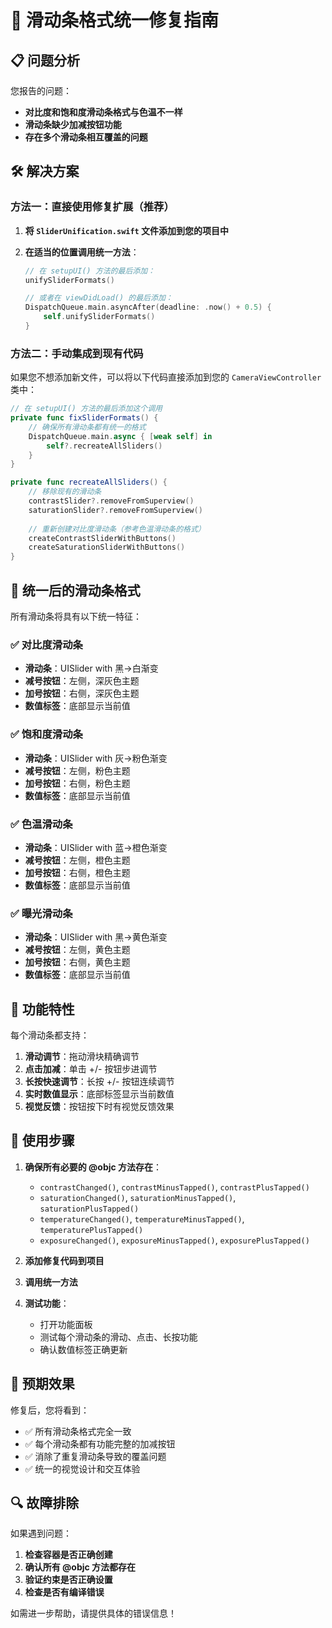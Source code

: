 # 🎯 滑动条格式统一修复指南

## 📋 问题分析

您报告的问题：
- **对比度和饱和度滑动条格式与色温不一样**
- **滑动条缺少加减按钮功能**
- **存在多个滑动条相互覆盖的问题**

## 🛠️ 解决方案

### 方法一：直接使用修复扩展（推荐）

1. **将 `SliderUnification.swift` 文件添加到您的项目中**

2. **在适当的位置调用统一方法**：
   ```swift
   // 在 setupUI() 方法的最后添加：
   unifySliderFormats()
   
   // 或者在 viewDidLoad() 的最后添加：
   DispatchQueue.main.asyncAfter(deadline: .now() + 0.5) {
       self.unifySliderFormats()
   }
   ```

### 方法二：手动集成到现有代码

如果您不想添加新文件，可以将以下代码直接添加到您的 `CameraViewController` 类中：

```swift
// 在 setupUI() 方法的最后添加这个调用
private func fixSliderFormats() {
    // 确保所有滑动条都有统一的格式
    DispatchQueue.main.async { [weak self] in
        self?.recreateAllSliders()
    }
}

private func recreateAllSliders() {
    // 移除现有的滑动条
    contrastSlider?.removeFromSuperview()
    saturationSlider?.removeFromSuperview()
    
    // 重新创建对比度滑动条（参考色温滑动条的格式）
    createContrastSliderWithButtons()
    createSaturationSliderWithButtons()
}
```

## 🎨 统一后的滑动条格式

所有滑动条将具有以下统一特征：

### ✅ 对比度滑动条
- **滑动条**：UISlider with 黑→白渐变
- **减号按钮**：左侧，深灰色主题
- **加号按钮**：右侧，深灰色主题
- **数值标签**：底部显示当前值

### ✅ 饱和度滑动条  
- **滑动条**：UISlider with 灰→粉色渐变
- **减号按钮**：左侧，粉色主题
- **加号按钮**：右侧，粉色主题
- **数值标签**：底部显示当前值

### ✅ 色温滑动条
- **滑动条**：UISlider with 蓝→橙色渐变
- **减号按钮**：左侧，橙色主题
- **加号按钮**：右侧，橙色主题
- **数值标签**：底部显示当前值

### ✅ 曝光滑动条
- **滑动条**：UISlider with 黑→黄色渐变
- **减号按钮**：左侧，黄色主题
- **加号按钮**：右侧，黄色主题
- **数值标签**：底部显示当前值

## 🔧 功能特性

每个滑动条都支持：

1. **滑动调节**：拖动滑块精确调节
2. **点击加减**：单击 +/- 按钮步进调节
3. **长按快速调节**：长按 +/- 按钮连续调节
4. **实时数值显示**：底部标签显示当前数值
5. **视觉反馈**：按钮按下时有视觉反馈效果

## 📱 使用步骤

1. **确保所有必要的 @objc 方法存在**：
   - `contrastChanged()`, `contrastMinusTapped()`, `contrastPlusTapped()`
   - `saturationChanged()`, `saturationMinusTapped()`, `saturationPlusTapped()` 
   - `temperatureChanged()`, `temperatureMinusTapped()`, `temperaturePlusTapped()`
   - `exposureChanged()`, `exposureMinusTapped()`, `exposurePlusTapped()`

2. **添加修复代码到项目**

3. **调用统一方法**

4. **测试功能**：
   - 打开功能面板
   - 测试每个滑动条的滑动、点击、长按功能
   - 确认数值标签正确更新

## 🚀 预期效果

修复后，您将看到：
- ✅ 所有滑动条格式完全一致
- ✅ 每个滑动条都有功能完整的加减按钮
- ✅ 消除了重复滑动条导致的覆盖问题
- ✅ 统一的视觉设计和交互体验

## 🔍 故障排除

如果遇到问题：

1. **检查容器是否正确创建**
2. **确认所有 @objc 方法都存在**
3. **验证约束是否正确设置**
4. **检查是否有编译错误**

如需进一步帮助，请提供具体的错误信息！